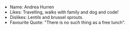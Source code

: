 - Name: Andrea Hurren
- Likes: Travelling, walks with family and dog and code!
- Dislikes: Lentils and brussel sprouts. 
- Favourite Quote: "There is no such thing as a free lunch". 